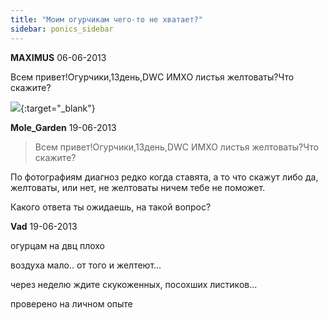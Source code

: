 ```yaml
---
title: "Моим огурчикам чего-то не хватает?"
sidebar: ponics_sidebar
---
```


**MAXIMUS** 06-06-2013

Всем привет!Огурчики,13день,DWC ИМХО листья желтоваты?Что скажите?

[![](/attachimages/13512_DSCN0357.jpg)](https://t.me/ponics_ru_files/10744){:target="_blank"}

**Mole_Garden** 19-06-2013

> Всем привет!Огурчики,13день,DWC ИМХО листья желтоваты?Что скажите?

По фотографиям диагноз редко когда ставята, а то что скажут либо да, желтоваты, или нет, не желтоваты ничем тебе не поможет. 

Какого ответа ты ожидаешь, на такой вопрос?


**Vad** 19-06-2013

огурцам на двц плохо

воздуха мало.. от того и желтеют...

через неделю ждите скукоженных, посохших листиков...

проверено на личном опыте


